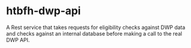# htbfh-dwp-api
A Rest service that takes requests for eligibility checks against DWP data and checks against an internal database
before making a call to the real DWP API.